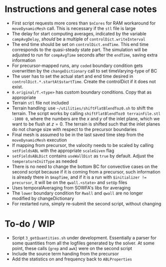 # Instructions and general case notes

- First script requests more cores than `$nCores` for RAM workaround for `moveDynamicMesh` call. This is necessary if the `stl` file is large
- The delay for start computing averages, indicated by the variable `campAvgDelay`, _should_ be a multiple of `controlDict.writeInterval`
- The end time should be set on `controlDict.endTime`. This end time corresponds to the quasi-steady state part. The simulation will be adjusted to run for `compAvgTime` seconds after the `endTime`, saving extra information
- For precursor-mapped runs, any `coded` boundary condition gets overwritten by the `changeDictionary` call to set timeVarying-type of BC
- The user has to set the actual start and end time desired in `controlDict.*.startAt$startTime`. Create the controlDict if it does not exist.
- `0.original/T.<type>` has custom boundary conditions. Copy that as appropriate
- Terrain `stl` file not included
- Terrain handling: use `~/utilities/shiftFlatBlendToz0.sh` to shift the terrain. The script works by calling `shiftFlatBlendToz0 terrainFile.stl -1000 0`, where the numbers are the $x$ and $y$ of the inlet plane, which we want to be flush at $z=0$. The terrain is shifted such that the inlet planes do not change size with respect to the precursor boundaries
- Final mesh is assumed to be in the last saved time step from the `moveDynamicMesh` execution
- If mapping from precursor, the valocity needs to be scaled by calling `setFieldsABL` with the appropriate `scaleGiven` flag
- `setFieldsABLDict` contains `useWallDist` as `true` by default. Adjust the `temperatureInitType` as needed
- There is no need to change the bottom BC for convective cases on the second script because if it is coming from a precursor, such information is already there in `$mapTime`, and if it is a run with `$initializer != precursor`, it will be on the `qwall.<state>` and `setUp` files
- Uses temporalAveraging from SOWFA's libs for averaging
- The `lower` boundary condition for `Rwall` and `qwall` are no longer modified by changeDictionary
- For restarted runs, simply re-submit the second script, without changing


# To-do / WIP

- Script `3_getQuantities.sh` under development. Essentially a parser for some quantities from all the logfiles generated by the solver. At some point, these calls (`grep` and `awk`) were on the second script
- Include the source term handing from the precursor
- Add the statistics on and frequency back to `ABLProperties`
